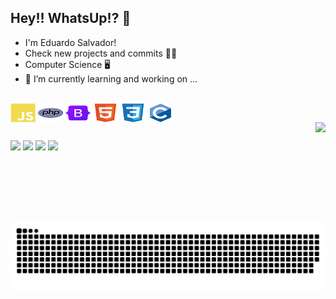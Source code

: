 ## Hey!! WhatsUp!? 👋
- I'm Eduardo Salvador!
- Check new projects and commits 🚀🚀
- Computer Science 🖥️
- 🔭 I’m currently learning and working on ...

<div style="display: inline_block"><br>
  <img align="center" alt="Rafa-Js" height="30" width="40" src="https://raw.githubusercontent.com/devicons/devicon/master/icons/javascript/javascript-plain.svg">
  <img align="center" alt="Dudu-php" height="30" width="40" src="https://raw.githubusercontent.com/devicons/devicon/master/icons/php/php-original.svg">
  <img align="center" alt="dudu-boot" height="30" width="40" src="https://raw.githubusercontent.com/devicons/devicon/master/icons/bootstrap/bootstrap-original.svg">
  <img align="center" alt="DUDU-HTML" height="30" width="40" src="https://raw.githubusercontent.com/devicons/devicon/master/icons/html5/html5-original.svg">
  <img align="center" alt="DUDU-CSS" height="30" width="40" src="https://raw.githubusercontent.com/devicons/devicon/master/icons/css3/css3-original.svg">
  <img align="center" alt="Dudu-C" height="30" width="40" src="https://raw.githubusercontent.com/devicons/devicon/master/icons/c/c-original.svg">
</div>

<img align="right" height="160em" src="https://github-readme-stats-sigma-five.vercel.app/api/top-langs/?username=Dudueedu&layout=compact&langs_count=7&theme=radical" />
  
##
 
<div> 
  <a href="https://api.whatsapp.com/send?phone=5519999759822" target="_blank"><img src="https://img.shields.io/badge/WhatsApp-25D366?style=for-the-badge&logo=whatsapp&logoColor=white" target="_blank"></a> 
  <a href="https://instagram.com/edusalvador05" target="_blank"><img src="https://img.shields.io/badge/-Instagram-%23E4405F?style=for-the-badge&logo=instagram&logoColor=white" target="_blank"></a>
  <a href = "mailto:eduardosalvador.asp@hotmail.com"><img src="https://img.shields.io/badge/Microsoft_Outlook-0078D4?style=for-the-badge&logo=microsoft-outlook&logoColor=white" target="_blank"></a>
  <a href="https://www.linkedin.com/in/eduardosalvador05/" target="_blank"><img src="https://img.shields.io/badge/-LinkedIn-%230077B5?style=for-the-badge&logo=linkedin&logoColor=white" target="_blank"></a> 
  
</div>

##
   
<picture>
  <source media="(prefers-color-scheme: dark)" srcset="https://raw.githubusercontent.com/Dudueedu/Dudueedu/output/github-contribution-grid-snake-dark.svg">
  <source media="(prefers-color-scheme: light)" srcset="https://raw.githubusercontent.com/Dudueedu/Dudueedu/output/github-contribution-grid-snake.svg">
  <img alt="github contribution grid snake animation" src="https://raw.githubusercontent.com/Dudueedu/Dudueedu/output/github-contribution-grid-snake.svg">
</picture>

